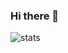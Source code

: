 ### Hi there 👋

![stats](https://github-readme-stats-indol-two.vercel.app/api?username=jtolentino1)
